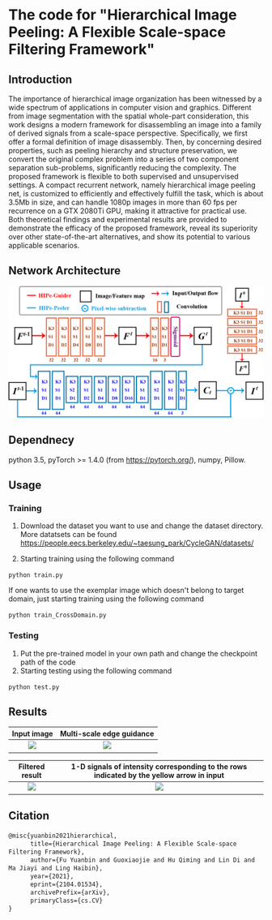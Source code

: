 
# The code for "Hierarchical Image Peeling: A Flexible Scale-space Filtering Framework"

## Introduction
The importance of hierarchical image organization has been witnessed by a wide spectrum of applications in computer vision and graphics. Different from image segmentation with the spatial whole-part consideration, this work designs a modern framework for disassembling an image into a family of derived signals from a scale-space perspective. Specifically, we first offer a formal definition of image disassembly. Then, by concerning desired properties, such as peeling hierarchy and structure preservation, we convert the original complex problem into a series of two component separation sub-problems, significantly reducing the complexity. The proposed framework is flexible to both supervised and unsupervised settings. A compact recurrent network, namely hierarchical image peeling net, is customized to efficiently and effectively fulfill the task, which is about 3.5Mb in size, and can handle 1080p images in more than 60 fps per recurrence on a GTX 2080Ti GPU, making it attractive for practical use. Both theoretical findings and experimental results are provided to demonstrate the efficacy of the proposed framework, reveal its superiority over other state-of-the-art alternatives, and show its potential to various applicable scenarios.

## Network Architecture
![Reesuly](img/arch.png)

## Dependnecy
python 3.5, pyTorch >= 1.4.0 (from https://pytorch.org/), numpy, Pillow.
## Usage

### Training
1. Download the dataset you want to use and change the dataset directory. More datatsets can be found https://people.eecs.berkeley.edu/~taesung_park/CycleGAN/datasets/

2. Starting training using the following command

```python train.py```

If one wants to use the exemplar image which doesn't belong to target domain, just starting training using the following command

```python train_CrossDomain.py```
 
### Testing
1. Put the pre-trained model in your own path and change the checkpoint path of the code
2. Starting testing using the following command

```python test.py```

## Results
Input image             |  Multi-scale edge guidance
:-------------------------:|:-------------------------:
![](img/building3.png)  |  ![](img/building3_edge.png)

Filtered result             |  1-D signals of intensity corresponding to the rows indicated by the yellow arrow in input
:-------------------------:|:-------------------------:
![](img/building3_smooth.png)  |  ![](img/Plot_firstpic2.png)


## Citation
```
@misc{yuanbin2021hierarchical,
      title={Hierarchical Image Peeling: A Flexible Scale-space Filtering Framework}, 
      author={Fu Yuanbin and Guoxiaojie and Hu Qiming and Lin Di and Ma Jiayi and Ling Haibin},
      year={2021},
      eprint={2104.01534},
      archivePrefix={arXiv},
      primaryClass={cs.CV}
}
```
